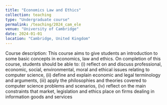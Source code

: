 ```yaml
---
title: "Economics Law and Ethics"
collection: teaching
type: "Undergraduate course"
permalink: /teaching/2024_cam_ele
venue: "University of Cambridge"
date: 2024-01-01
location: "Cambridge, United Kingdom"
---
```


Course description: This course aims to give students an introduction to some basic concepts in economics, law and ethics. On completion of this course, students should be able to: (i) reflect on and discuss professional, economic, social, environmental, moral and ethical issues relating to computer science, (ii) define and explain economic and legal terminology and arguments, (iii) apply the philosophies and theories covered to computer science problems and scenarios, (iv) reflect on the main constraints that market, legislation and ethics place on firms dealing in information goods and services